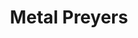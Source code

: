---
artist: 'Metal Preyers'
title: 'Metal Preyers'
new_image: ../assets/images/FFWD/Metal Preyers.jpg
apple_link: 'https://music.apple.com/us/album/metal-preyers/1501893164'
link: 'https://www.dropbox.com/s/ecj71imd8svxnfd/Rosalia.zip?dl=1'
content:
publish_date: 2020-03-22T03:04:39.368Z
---